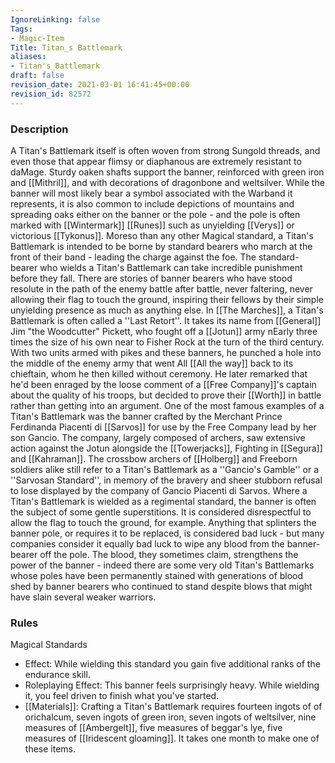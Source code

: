 ```yaml
---
IgnoreLinking: false
Tags:
- Magic-Item
Title: Titan_s Battlemark
aliases:
- Titan's_Battlemark
draft: false
revision_date: 2021-03-01 16:41:45+00:00
revision_id: 82572
---
```


### Description
A Titan's Battlemark itself is often woven from strong Sungold threads, and even those that appear flimsy or diaphanous are extremely resistant to daMage. Sturdy oaken shafts support the banner, reinforced with green iron and [[Mithril]], and with decorations of dragonbone and weltsilver. While the banner will most likely bear a symbol associated with the Warband it represents, it is also common to include depictions of mountains and spreading oaks either on the banner or the pole - and the pole is often marked with [[Wintermark]] [[Runes]] such as unyielding [[Verys]] or victorious [[Tykonus]].
Moreso than any other Magical standard, a Titan's Battlemark is intended to be borne by standard bearers who march at the front of their band - leading the charge against the foe. The standard-bearer who wields a Titan's Battlemark can take incredible punishment before they fall. There are stories of banner bearers who have stood resolute in the path of the enemy battle after battle, never faltering, never allowing their flag to touch the ground, inspiring their fellows by their simple unyielding presence as much as anything else.
In [[The Marches]], a Titan's Battlemark is often called a ''Last Retort''. It takes its name from [[General]] Jim "the Woodcutter" Pickett, who fought off a [[Jotun]] army nEarly three times the size of his own near to Fisher Rock at the turn of the third century. With two units armed with pikes and these banners, he punched a hole into the middle of the enemy army that went All [[All the way]] back to its chieftain, whom he then killed without ceremony. He later remarked that he'd been enraged by the loose comment of a [[Free Company]]'s captain about the quality of his troops, but decided to prove their [[Worth]] in battle rather than getting into an argument. 
One of the most famous examples of a Titan's Battlemark was the banner crafted by the Merchant Prince Ferdinanda Piacenti di [[Sarvos]] for use by the Free Company lead by her son Gancio. The company, largely  composed of archers, saw extensive action against the Jotun alongside the [[Towerjacks]], Fighting in [[Segura]] and [[Kahraman]]. The crossbow archers of [[Holberg]] and Freeborn soldiers alike still refer to a Titan's Battlemark as a ''Gancio's Gamble'' or a ''Sarvosan Standard'', in memory of the bravery and sheer stubborn refusal to lose displayed by the company of Gancio Piacenti di Sarvos.
Where a Titan's Battlemark is wielded as a regimental standard, the banner is often the subject of some gentle superstitions. It is considered disrespectful to allow the flag to touch the ground, for example. Anything that splinters the banner pole, or requires it to be replaced, is considered bad luck - but many companies consider it equally bad luck to wipe any blood from the banner-bearer off the pole. The blood, they sometimes claim, strengthens the power of the banner - indeed there are some very old Titan's Battlemarks whose poles have been permanently stained with generations of blood shed by banner bearers who continued to stand despite blows that might have slain several weaker warriors.
### Rules
Magical Standards
* Effect: While wielding this standard you gain five additional ranks of the endurance skill.
* Roleplaying Effect: This banner feels surprisingly heavy. While wielding it, you feel driven to finish what you've started.
* [[Materials]]: Crafting a Titan's Battlemark requires fourteen ingots of of orichalcum, seven ingots of green iron, seven ingots of weltsilver, nine measures of [[Ambergelt]], five measures of beggar's lye, five measures of [[Iridescent gloaming]]. It takes one month to make one of these items.